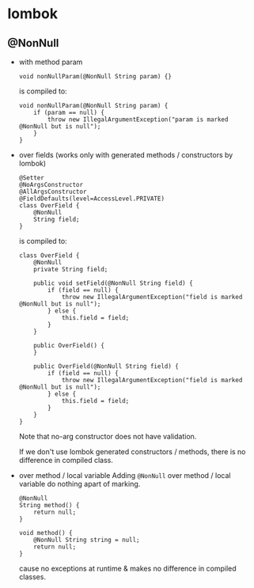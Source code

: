 # lombok

## @NonNull
* with method param
    ```
    void nonNullParam(@NonNull String param) {}
    ```
    is compiled to:
    ```
    void nonNullParam(@NonNull String param) {
        if (param == null) {
            throw new IllegalArgumentException("param is marked @NonNull but is null");
        }
    }
    ```

* over fields (works only with generated methods / constructors by lombok)

    ```
    @Setter
    @NoArgsConstructor
    @AllArgsConstructor
    @FieldDefaults(level=AccessLevel.PRIVATE)
    class OverField {
        @NonNull
        String field;
    }
    ```
    is compiled to:
    ```
    class OverField {
        @NonNull
        private String field;
    
        public void setField(@NonNull String field) {
            if (field == null) {
                throw new IllegalArgumentException("field is marked @NonNull but is null");
            } else {
                this.field = field;
            }
        }
    
        public OverField() {
        }
    
        public OverField(@NonNull String field) {
            if (field == null) {
                throw new IllegalArgumentException("field is marked @NonNull but is null");
            } else {
                this.field = field;
            }
        }
    }
    ```
    Note that no-arg constructor does not have validation.
     
    If we don't use lombok generated constructors / methods, there is no difference
    in compiled class.
    
* over method / local variable
    Adding `@NonNull` over method / local variable do nothing apart of 
    marking.
    ```
    @NonNull
    String method() {
        return null;
    }
    ```
    ```
    void method() {
        @NonNull String string = null;
        return null;
    }
    ```
    cause no exceptions at runtime & makes no difference in compiled classes.